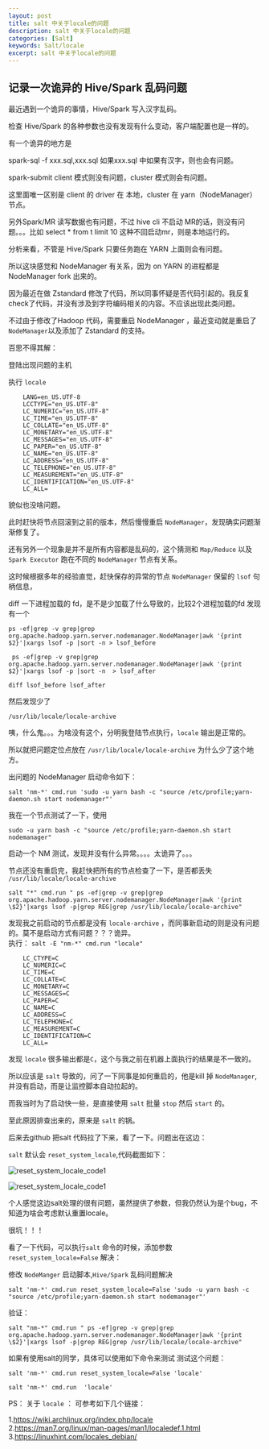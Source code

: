 ```yaml
---
layout: post
title: salt 中关于locale的问题
description: salt 中关于locale的问题
categories: [Salt]
keywords: Salt/locale
excerpt: salt 中关于locale的问题
---
```



## 记录一次诡异的 Hive/Spark 乱码问题

最近遇到一个诡异的事情，Hive/Spark 写入汉字乱码。

检查 Hive/Spark 的各种参数也没有发现有什么变动，客户端配置也是一样的。

有一个诡异的地方是 

spark-sql -f xxx.sql,xxx.sql 如果xxx.sql 中如果有汉字，则也会有问题。

spark-submit client 模式则没有问题，cluster 模式则会有问题。

这里面唯一区别是 client 的 driver 在 本地，cluster 在 yarn（NodeManager） 节点。

另外Spark/MR 读写数据也有问题，不过 hive cli 不启动 MR的话，则没有问题。。。比如 select * from t limit 10 这种不回启动mr，则是本地运行的。

分析来看，不管是 Hive/Spark 只要任务跑在 YARN 上面则会有问题。

所以这块感觉和 NodeManager 有关系，因为 on YARN 的进程都是 NodeManager fork 出来的。

因为最近在做 Zstandard 修改了代码，所以同事怀疑是否代码引起的。我反复check了代码，并没有涉及到字符编码相关的内容。不应该出现此类问题。

不过由于修改了Hadoop 代码，需要重启 NodeManager ，最近变动就是重启了 `NodeManager`以及添加了 Zstandard 的支持。

百思不得其解：

登陆出现问题的主机

执行 `locale`

```shell
    LANG=en_US.UTF-8
    LCCTYPE="en_US.UTF-8"
    LC_NUMERIC="en_US.UTF-8"
    LC_TIME="en_US.UTF-8"
    LC_COLLATE="en_US.UTF-8"
    LC_MONETARY="en_US.UTF-8"
    LC_MESSAGES="en_US.UTF-8"
    LC_PAPER="en_US.UTF-8"
    LC_NAME="en_US.UTF-8"
    LC_ADDRESS="en_US.UTF-8"
    LC_TELEPHONE="en_US.UTF-8"
    LC_MEASUREMENT="en_US.UTF-8"
    LC_IDENTIFICATION="en_US.UTF-8"
    LC_ALL=
```    

貌似也没啥问题。


此时赶快将节点回滚到之前的版本，然后慢慢重启 `NodeManager`，发现确实问题渐渐修复了。

还有另外一个现象是并不是所有内容都是乱码的，这个猜测和 `Map/Reduce` 以及 `Spark Executor` 跑在不同的 `NodeManager` 节点有关系。

这时候根据多年的经验直觉，赶快保存的异常的节点 `NodeManager` 保留的 `lsof` 句柄信息，

 diff 一下进程加载的 fd，是不是少加载了什么导致的，比较2个进程加载的fd 发现有一个  

` ps -ef|grep -v grep|grep org.apache.hadoop.yarn.server.nodemanager.NodeManager|awk '{print $2}'|xargs lsof -p |sort -n > lsof_before `  

` ps -ef|grep -v grep|grep org.apache.hadoop.yarn.server.nodemanager.NodeManager|awk '{print $2}'|xargs lsof -p |sort -n  > lsof_after`   

`diff lsof_before lsof_after`  

然后发现少了

`/usr/lib/locale/locale-archive`

咦，什么鬼。。。为啥没有这个，分明我登陆节点执行，`locale` 输出是正常的。

所以就把问题定位点放在 `/usr/lib/locale/locale-archive` 为什么少了这个地方。



出问题的 NodeManager 启动命令如下：

`salt 'nm-*' cmd.run 'sudo -u yarn bash -c "source /etc/profile;yarn-daemon.sh start nodemanager"'`

我在一个节点测试了一下，使用

`sudo -u yarn bash -c "source /etc/profile;yarn-daemon.sh start nodemanager"`

启动一个 NM 测试，发现并没有什么异常。。。。太诡异了。。。

节点还没有重启完，我赶快把所有的节点检查了一下，是否都丢失 `/usr/lib/locale/locale-archive`

```
salt "*" cmd.run " ps -ef|grep -v grep|grep org.apache.hadoop.yarn.server.nodemanager.NodeManager|awk '{print \$2}'|xargs lsof -p|grep REG|grep /usr/lib/locale/locale-archive"

```

发现我之前启动的节点都是没有 `locale-archive` ，而同事新启动的则是没有问题的。莫不是启动方式有问题？？？诡异。  
执行： `salt -E "nm-*" cmd.run "locale"`   


```  LANG=en_US.UTF-8
    LC_CTYPE=C
    LC_NUMERIC=C
    LC_TIME=C
    LC_COLLATE=C
    LC_MONETARY=C
    LC_MESSAGES=C
    LC_PAPER=C
    LC_NAME=C
    LC_ADDRESS=C
    LC_TELEPHONE=C
    LC_MEASUREMENT=C
    LC_IDENTIFICATION=C
    LC_ALL=
```
发现 `locale` 很多输出都是`C`，这个与我之前在机器上面执行的结果是不一致的。

所以应该是 `salt` 导致的，问了一下同事是如何重启的，他是kill 掉 `NodeManager`,并没有启动，而是让监控脚本自动拉起的。

而我当时为了启动快一些，是直接使用 `salt` 批量 `stop` 然后 `start` 的。

至此原因排查出来的，原来是 `salt` 的锅。

后来去github 把salt 代码拉了下来，看了一下。问题出在这边：

`salt` 默认会 `reset_system_locale`,代码截图如下：



![reset_system_locale_code1](/images/posts/salt/reset_system_locale_code1.png)



![reset_system_locale_code1](/images/posts/salt/reset_system_locale_code2.png)



个人感觉这边salt处理的很有问题，虽然提供了参数，但我仍然认为是个bug，不知道为啥会考虑默认重置locale。

很坑！！！

看了一下代码，可以执行`salt` 命令的时候，添加参数 `reset_system_locale=False` 解决：

修改 `NodeManger` 启动脚本,`Hive/Spark` 乱码问题解决

`salt 'nm-*' cmd.run reset_system_locale=False 'sudo -u yarn bash -c "source /etc/profile;yarn-daemon.sh start nodemanager"'`

验证：

`salt "nm-*" cmd.run " ps -ef|grep -v grep|grep org.apache.hadoop.yarn.server.nodemanager.NodeManager|awk '{print \$2}'|xargs lsof -p|grep REG|grep /usr/lib/locale/locale-archive"`

如果有使用salt的同学，具体可以使用如下命令来测试 测试这个问题：

`salt 'nm-*' cmd.run reset_system_locale=False 'locale'`

`salt 'nm-*' cmd.run  'locale'`

PS：
关于 `locale` ： 可参考如下几个链接：

1.https://wiki.archlinux.org/index.php/locale  
2.https://man7.org/linux/man-pages/man1/localedef.1.html  
3.https://linuxhint.com/locales_debian/


